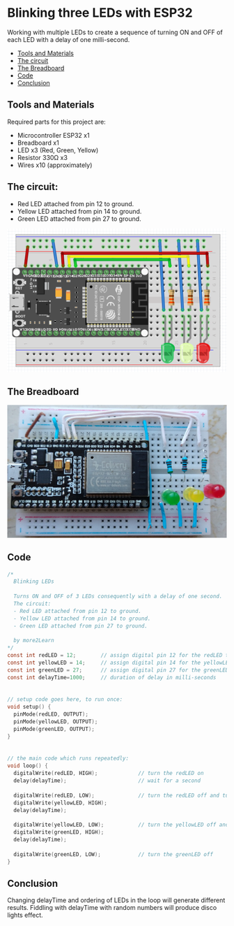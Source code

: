 # Blinking three LEDs with ESP32

Working with multiple LEDs to create a sequence of turning ON and OFF of each LED with a delay of one milli-second.

- [Tools and Materials](#tools-and-materials)
- [The circuit](#the-circuit)
- [The Breadboard](#the-breadboard)
- [Code](#code)
- [Conclusion](#conclusion)

## Tools and Materials
Required parts for this project are:
- Microcontroller ESP32 x1
- Breadboard x1
- LED x3  (Red, Green, Yellow)
- Resistor 330Ω x3
- Wires x10 (approximately)

## The circuit:
  - Red LED attached from pin 12 to ground.
  - Yellow LED attached from pin 14 to ground.
  - Green LED attached from pin 27 to ground.

  ![The circuit](./assets/Schema.png?raw=true)

## The Breadboard
![The Breadboard](./assets/Breadboard.png?raw=true)

## Code
```c
/*
  Blinking LEDs
  
  Turns ON and OFF of 3 LEDs consequently with a delay of one second.
  The circuit:
  - Red LED attached from pin 12 to ground.
  - Yellow LED attached from pin 14 to ground.
  - Green LED attached from pin 27 to ground.
  
  by more2Learn
*/
const int redLED = 12;        // assign digital pin 12 for the redLED to blink
const int yellowLED = 14;     // assign digital pin 14 for the yellowLED to blink
const int greenLED = 27;      // assign digital pin 27 for the greenLED to blink
const int delayTime=1000;     // duration of delay in milli-seconds


// setup code goes here, to run once:
void setup() {
  pinMode(redLED, OUTPUT);
  pinMode(yellowLED, OUTPUT);
  pinMode(greenLED, OUTPUT);
}


// the main code which runs repeatedly:
void loop() {
  digitalWrite(redLED, HIGH);             // turn the redLED on
  delay(delayTime);                       // wait for a second
  
  digitalWrite(redLED, LOW);              // turn the redLED off and turn yellowLED on
  digitalWrite(yellowLED, HIGH);
  delay(delayTime); 
  
  digitalWrite(yellowLED, LOW);           // turn the yellowLED off and turn greenLED on
  digitalWrite(greenLED, HIGH);
  delay(delayTime); 
  
  digitalWrite(greenLED, LOW);            // turn the greenLED off
}
```

## Conclusion
Changing delayTime and ordering of LEDs in the loop will generate different results. Fiddling with delayTime with random numbers will produce disco lights effect.
